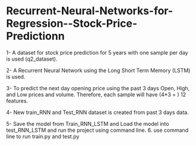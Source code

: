 # Recurrent-Neural-Networks-for-Regression--Stock-Price-Predictionn

1- A dataset for stock price prediction for 5 years with one sample per day is used
(q2_dataset). 

2- A Recurrent Neural Network using the Long Short Term Memory (LSTM) is used.

3- To predict the next day opening price using the past 3 days Open, High, and
Low prices and volume. Therefore, each sample will have (4*3 = ) 12 features.

4- New train_RNN and Test_RNN dataset is created from past 3 days data.

5- Save the model from Train_RNN_LSTM and Load the model into test_RNN_LSTM and run the project using command line.
6. use command line to run train.py and test.py
